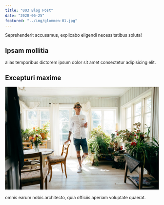 ```yaml
---
title: "003 Blog Post"
date: "2020-06-25"
featured: "../img/glommen-01.jpg"
---
```

Seprehenderit accusamus, explicabo eligendi necessitatibus soluta!

## Ipsam mollitia

alias temporibus dictorem ipsum dolor sit amet consectetur adipisicing elit.

## Excepturi maxime

![smoke-02](../img/glommen-02.jpg)

omnis earum nobis architecto, quia officiis aperiam voluptate quaerat.